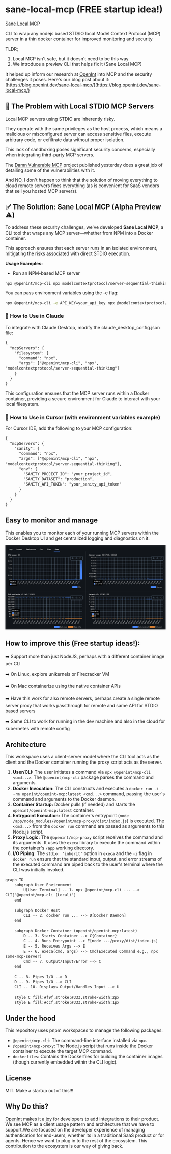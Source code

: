 # sane-local-mcp (FREE startup idea!)

[Sane Local MCP](/images/sane-local-mcp.png)

CLI to wrap any nodejs based STD/IO local Model Context Protocol (MCP) server in a thin docker container for improved monitoring and security

TLDR;

1. Local MCP isn't safe, but it doesn't need to be this way
2. We introduce a preview CLI that helps fix it (Sane Local MCP)

It helped up inform our research at [OpenInt](https://openint.dev) into MCP and the security challenges it poses. Here's our blog post about it: [https://blog.openint.dev/sane-local-mcp/](https://blog.openint.dev/sane-local-mcp/)

## 🛑 The Problem with Local STDIO MCP Servers

Local MCP servers using STDIO are inherently risky.

They operate with the same privileges as the host process, which means a malicious or misconfigured server can access sensitive files, execute arbitrary code, or exfiltrate data without proper isolation.

This lack of sandboxing poses significant security concerns, especially when integrating third-party MCP servers.

The [Damn Vulnerable MCP](https://github.com/openint-dev/damn-vulnerable-mcp) project published yesterday does a great job of detailing some of the vulnerabilities with it.

And NO, I don't happen to think that the solution of moving everything to cloud remote servers fixes everything (as is convenient for SaaS vendors that sell you hosted MCP servers).

## ✅ The Solution: Sane Local MCP (Alpha Preview ⚠️)

To address these security challenges, we've developed **Sane Local MCP**, a CLI tool that wraps any MCP server—whether from NPM into a Docker container.

This approach ensures that each server runs in an isolated environment, mitigating the risks associated with direct STDIO execution.

**Usage Examples:**

- Run an NPM-based MCP server

```bash
npx @openint/mcp-cli npx modelcontextprotocol/server-sequential-thinking
```

You can pass environment variables using the -e flag:

```bash
npx @openint/mcp-cli -e API_KEY=your_api_key npx @modelcontextprotocol/server-example
```

### 🧪 How to Use in Claude

To integrate with Claude Desktop, modify the claude_desktop_config.json file:​

```
{
  "mcpServers": {
    "filesystem": {
      "command": "npx",
      "args": ["@openint/mcp-cli", "npx", "modelcontextprotocol/server-sequential-thinking"]
    }
  }
}
```

This configuration ensures that the MCP server runs within a Docker container, providing a secure environment for Claude to interact with your local filesystem.​

### 🧪 How to Use in Cursor (with environment variables example)

For Cursor IDE, add the following to your MCP configuration:

```
{
  "mcpServers": {
    "sanity": {
      "command": "npx",
      "args": ["@openint/mcp-cli", "npx", "modelcontextprotocol/server-sequential-thinking"],
      "env": {
        "SANITY_PROJECT_ID": "your_project_id",
        "SANITY_DATASET": "production",
        "SANITY_API_TOKEN": "your_sanity_api_token"
      }
    }
  }
}
```

## Easy to monitor and manage

This enables you to monitor each of your running MCP servers within the Docker Desktop UI and get centralized logging and diagnostics on it.

![Docker Desktop UI](./images/docker-screenshot.png)

## How to improve this (Free startup ideas!):

➡️ Support more than just NodeJS, perhaps with a different container image per CLI

➡️ On Linux, explore unikernels or Firecracker VM

➡️ On Mac containerize using the native container APIs

➡️ Have this work for also remote servers, perhaps create a single remote server proxy that works passthrough for remote and same API for STDIO based servers

➡️ Same CLI to work for running in the dev machine and also in the cloud for kubernetes with remote config

## Architecture

This workspace uses a client-server model where the CLI tool acts as the client and the Docker container running the proxy script acts as the server.

1.  **User/CLI:** The user initiates a command via `npx @openint/mcp-cli <cmd...>`. The `@openint/mcp-cli` package parses the command and arguments.
2.  **Docker Invocation:** The CLI constructs and executes a `docker run -i --rm openint/openint-mcp:latest <cmd...>` command, passing the user's command and arguments to the Docker daemon.
3.  **Container Startup:** Docker pulls (if needed) and starts the `openint/openint-mcp:latest` container.
4.  **Entrypoint Execution:** The container's entrypoint (`node /app/node_modules/@openint/mcp-proxy/dist/index.js`) is executed. The `<cmd...>` from the `docker run` command are passed as arguments to this Node.js script.
5.  **Proxy Logic:** The `@openint/mcp-proxy` script receives the command and its arguments. It uses the `execa` library to execute the command within the container's `/app` working directory.
6.  **I/O Piping:** The `stdio: 'inherit'` option in `execa` and the `-i` flag in `docker run` ensure that the standard input, output, and error streams of the executed command are piped back to the user's terminal where the CLI was initially invoked.

```mermaid
graph TD
    subgraph User Environment
        U[User Terminal] -- 1. npx @openint/mcp-cli ... --> CLI["@openint/mcp-cli (Local)"]
    end

    subgraph Docker Host
        CLI -- 2. docker run ... --> D[Docker Daemon]
    end

    subgraph Docker Container (openint/openint-mcp:latest)
        D -- 3. Starts Container --> C{Container}
        C -- 4. Runs Entrypoint --> E[node .../proxy/dist/index.js]
        E -- 5. Receives Args --> E
        E -- 6. execa(cmd, args) --> Cmd(Executed Command e.g., npx some-mcp-server)
        Cmd -- 7. Output/Input/Error --> C
    end

    C -- 8. Pipes I/O --> D
    D -- 9. Pipes I/O --> CLI
    CLI -- 10. Displays Output/Handles Input --> U

    style C fill:#f9f,stroke:#333,stroke-width:2px
    style E fill:#ccf,stroke:#333,stroke-width:1px
```

## Under the hood

This repository uses pnpm workspaces to manage the following packages:

- `@openint/mcp-cli`: The command-line interface installed via `npx`.
- `@openint/mcp-proxy`: The Node.js script that runs inside the Docker container to execute the target MCP command.
- `dockerfiles`: Contains the Dockerfiles for building the container images (though currently embedded within the CLI logic).

## License

MIT. Make a startup out of this!!!

## Why Do this?

[OpenInt](https://openint.dev) makes it a joy for developers to add integrations to their product. We see MCP as a client usage pattern and architecture that we have to support.We are focused on the developer experience of managing authentication for end-users, whether its in a traditional SaaS product or for agents. Hence we want to plug in to the rest of the ecosystem. This contribution to the ecosystem is our way of giving back.
